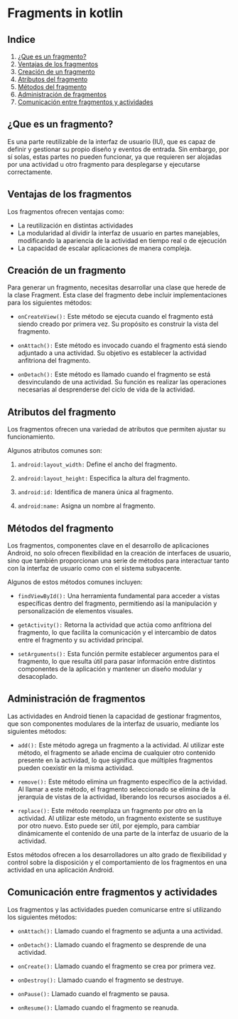 # Fragments in kotlin

## Indice

1. [¿Que es un fragmento?](#¿que-es-un-fragmento)
2. [Ventajas de los fragmentos](#ventajas-de-los-fragmentos)
3. [Creación de un fragmento](#creación-de-un-fragmento)
4. [Atributos del fragmento](#atributos-del-fragmento)
5. [Métodos del fragmento](#métodos-del-fragmento)
6. [Administración de fragmentos](#administración-de-fragmentos)
7. [Comunicación entre fragmentos y actividades](#comunicación-entre-fragmentos-y-actividades)

## ¿Que es un fragmento?

Es una parte reutilizable de la interfaz de usuario (IU), que es capaz de definir y gestionar su propio diseño y eventos de entrada. Sin embargo, por sí solas, estas partes no pueden funcionar, ya que requieren ser alojadas por una actividad u otro fragmento para desplegarse y ejecutarse correctamente.

## Ventajas de los fragmentos
Los fragmentos ofrecen ventajas como:
- La reutilización en distintas actividades
- La modularidad al dividir la interfaz de usuario en partes manejables, modificando la apariencia de la actividad en tiempo real o de ejecución
- La capacidad de escalar aplicaciones de manera compleja.


## Creación de un fragmento
Para generar un fragmento, necesitas desarrollar una clase que herede de la clase Fragment. Esta clase del fragmento debe incluir implementaciones para los siguientes métodos:

- `onCreateView():` Este método se ejecuta cuando el fragmento está siendo creado por primera vez. Su propósito es construir la vista del fragmento.

- `onAttach():` Este método es invocado cuando el fragmento está siendo adjuntado a una actividad. Su objetivo es establecer la actividad anfitriona del fragmento.

- `onDetach():` Este método es llamado cuando el fragmento se está desvinculando de una actividad. Su función es realizar las operaciones necesarias al desprenderse del ciclo de vida de la actividad.

## Atributos del fragmento
Los fragmentos ofrecen una variedad de atributos que permiten ajustar su funcionamiento.

Algunos atributos comunes son:

1. `android:layout_width:` Define el ancho del fragmento.

2. `android:layout_height:` Especifica la altura del fragmento.

3. `android:id:` Identifica de manera única al fragmento.

4. `android:name:` Asigna un nombre al fragmento.

## Métodos del fragmento
Los fragmentos, componentes clave en el desarrollo de aplicaciones Android, no solo ofrecen flexibilidad en la creación de interfaces de usuario, sino que también proporcionan una serie de métodos para interactuar tanto con la interfaz de usuario como con el sistema subyacente.

Algunos de estos métodos comunes incluyen:

- `findViewById():` Una herramienta fundamental para acceder a vistas específicas dentro del fragmento, permitiendo así la manipulación y personalización de elementos visuales.

- `getActivity():` Retorna la actividad que actúa como anfitriona del fragmento, lo que facilita la comunicación y el intercambio de datos entre el fragmento y su actividad principal.

- `setArguments():` Esta función permite establecer argumentos para el fragmento, lo que resulta útil para pasar información entre distintos componentes de la aplicación y mantener un diseño modular y desacoplado.

## Administración de fragmentos
Las actividades en Android tienen la capacidad de gestionar fragmentos, que son componentes modulares de la interfaz de usuario, mediante los siguientes métodos:

- `add():` Este método agrega un fragmento a la actividad. Al utilizar este método, el fragmento se añade encima de cualquier otro contenido presente en la actividad, lo que significa que múltiples fragmentos pueden coexistir en la misma actividad.

- `remove():` Este método elimina un fragmento específico de la actividad. Al llamar a este método, el fragmento seleccionado se elimina de la jerarquía de vistas de la actividad, liberando los recursos asociados a él.

- `replace():` Este método reemplaza un fragmento por otro en la actividad. Al utilizar este método, un fragmento existente se sustituye por otro nuevo. Esto puede ser útil, por ejemplo, para cambiar dinámicamente el contenido de una parte de la interfaz de usuario de la actividad.

Estos métodos ofrecen a los desarrolladores un alto grado de flexibilidad y control sobre la disposición y el comportamiento de los fragmentos en una actividad en una aplicación Android.

## Comunicación entre fragmentos y actividades
Los fragmentos y las actividades pueden comunicarse entre sí utilizando los siguientes métodos:

- `onAttach():` Llamado cuando el fragmento se adjunta a una actividad.

- `onDetach():` Llamado cuando el fragmento se desprende de una actividad.

- `onCreate():` Llamado cuando el fragmento se crea por primera vez.

- `onDestroy():` Llamado cuando el fragmento se destruye.

- `onPause():` Llamado cuando el fragmento se pausa.

- `onResume():` Llamado cuando el fragmento se reanuda.